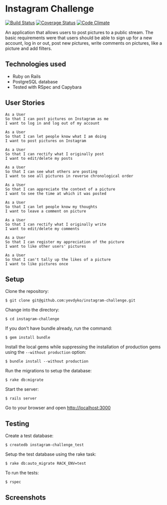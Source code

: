 Instagram Challenge
===================

[![Build Status](https://travis-ci.org/yevdyko/instagram-challenge.svg?branch=master)](https://travis-ci.org/yevdyko/instagram-challenge)  [![Coverage Status](https://coveralls.io/repos/github/yevdyko/instagram-challenge/badge.svg?branch=master)](https://coveralls.io/github/yevdyko/instagram-challenge?branch=master)  [![Code Climate](https://codeclimate.com/github/yevdyko/instagram-challenge/badges/gpa.svg)](https://codeclimate.com/github/yevdyko/instagram-challenge)

An application that allows users to post pictures to a public stream. The basic requirements were that users should be able to sign up for a new account, log in or out, post new pictures, write comments on pictures, like a picture and add filters.

Technologies used
-----------------

- Ruby on Rails
- PostgreSQL database
- Tested with RSpec and Capybara

User Stories
------------

```
As a User
So that I can post pictures on Instagram as me
I want to log in and log out of my account

As a User
So that I can let people know what I am doing
I want to post pictures on Instagram

As a User
So that I can rectify what I originally post
I want to edit/delete my posts

As a User
So that I can see what others are posting
I want to see all pictures in reverse chronological order

As a User
So that I can appreciate the context of a picture
I want to see the time at which it was posted

As a User
So that I can let people know my thoughts
I want to leave a comment on picture

As a User
So that I can rectify what I originally write
I want to edit/delete my comments

As a User
So that I can register my appreciation of the picture
I want to like other users' pictures

As a User
So that I can't tally up the likes of a picture
I want to like pictures once
```

Setup
-----

Clone the repository:

    $ git clone git@github.com:yevdyko/instagram-challenge.git

Change into the directory:

    $ cd instagram-challenge

If you don't have bundle already, run the command:

    $ gem install bundle

Install the local gems while suppressing the installation of production gems using the `--without production` option:

    $ bundle install --without production

Run the migrations to setup the database:

    $ rake db:migrate

Start the server:

    $ rails server

Go to your browser and open [http://localhost:3000](http://localhost:3000)

Testing
-------

Create a test database:

    $ createdb instagram-challenge_test

Setup the test database using the rake task:

    $ rake db:auto_migrate RACK_ENV=test

To run the tests:

    $ rspec

Screenshots
-----------
